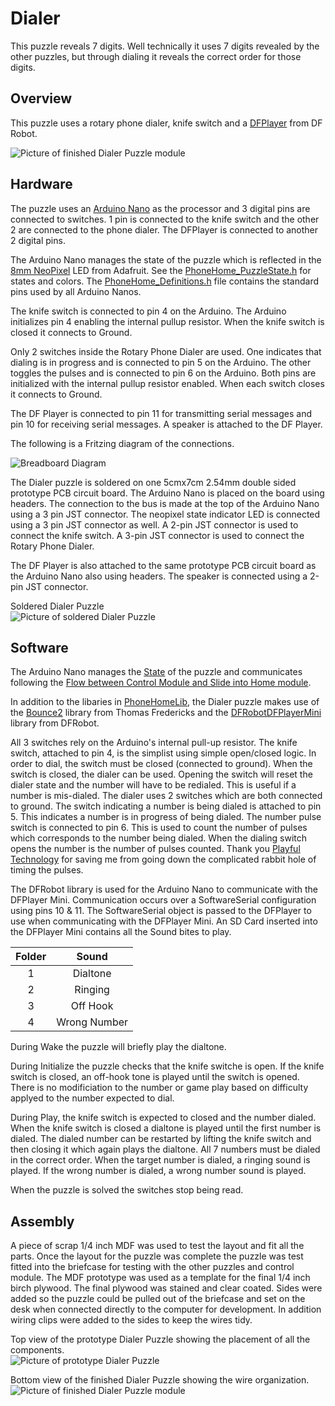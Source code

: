 # Dialer

This puzzle reveals 7 digits. Well technically it uses 7 digits revealed by the other puzzles, but through dialing it reveals the correct order for those digits.

## Overview

This puzzle uses a rotary phone dialer, knife switch and a [DFPlayer](https://wiki.dfrobot.com/DFPlayer_Mini_SKU_DFR0299) from DF Robot.

![Picture of finished Dialer Puzzle module](../images/Dialer_Finished_Top.jpg)


## Hardware

The puzzle uses an [Arduino Nano](https://store-usa.arduino.cc/products/arduino-nano) as the processor and 3 digital pins are connected to switches. 1 pin is connected to the knife switch and the other 2 are connected to the phone dialer. The DFPlayer is connected to another 2 digital pins.

The Arduino Nano manages the state of the puzzle which is reflected in the [8mm NeoPixel](https://www.adafruit.com/product/1734) LED from Adafruit. See the [PhoneHome_PuzzleState.h](../PhoneHomeLib/PhoneHome_PuzzleState.h) for states and colors. The [PhoneHome_Definitions.h](../PhoneHomeLib/PhoneHome_Definitions.h) file contains the standard pins used by all Arduino Nanos.

The knife switch is connected to pin 4 on the Arduino. The Arduino initializes pin 4 enabling the internal pullup resistor. When the knife switch is closed it connects to Ground.

Only 2 switches inside the Rotary Phone Dialer are used. One indicates that dialing is in progress and is connected to pin 5 on the Arduino. The other toggles the pulses and is connected to pin 6 on the Arduino. Both pins are initialized with the internal pullup resistor enabled. When each switch closes it connects to Ground.

The DF Player is connected to pin 11 for transmitting serial messages and pin 10 for receiving serial messages. A speaker is attached to the DF Player.

The following is a Fritzing diagram of the connections.

![Breadboard Diagram](../images/Dialer_Breadboard_Diagram.jpg)

The Dialer puzzle is soldered on one 5cmx7cm 2.54mm double sided prototype PCB circuit board. The Arduino Nano is placed on the board using headers. The connection to the bus is made at the top of the Arduino Nano using a 3 pin JST connector. The neopixel state indicator LED is connected using a 3 pin JST connector as well. A 2-pin JST connector is used to connect the knife switch. A 3-pin JST connector is used to connect the Rotary Phone Dialer.

The DF Player is also attached to the same prototype PCB circuit board as the Arduino Nano also using headers. The speaker is connected using a 2-pin JST connector.

Soldered Dialer Puzzle<br>
![Picture of soldered Dialer Puzzle](../images/Dialer_Soldered.jpg)


## Software

The Arduino Nano manages the [State](../PhoneHomeLib/README.md#state-diagram) of the puzzle and communicates following the [Flow between Control Module and Slide into Home module](../PhoneHomeLib/README.md#sequence-diagram).

In addition to the libaries in [PhoneHomeLib](../PhoneHomeLib), the Dialer puzzle makes use of the [Bounce2](https://github.com/thomasfredericks/Bounce2) library from Thomas Fredericks and the [DFRobotDFPlayerMini](https://github.com/DFRobot/DFRobotDFPlayerMini) library from DFRobot.

All 3 switches rely on the Arduino's internal pull-up resistor. The knife switch, attached to pin 4, is the simplist using simple open/closed logic. In order to dial, the switch must be closed (connected to ground). When the switch is closed, the dialer can be used. Opening the switch will reset the dialer state and the number will have to be redialed. This is useful if a number is mis-dialed.
The dialer uses 2 switches which are both connected to ground. The switch indicating a number is being dialed is attached to pin 5. This indicates a number is in progress of being dialed. The number pulse switch is connected to pin 6. This is used to count the number of pulses which corresponds to the number being dialed. When the dialing switch opens the number is the number of pulses counted. Thank you [Playful Technology](https://www.youtube.com/@PlayfulTechnology) for saving me from going down the complicated rabbit hole of timing the pulses.

The DFRobot library is used for the Arduino Nano to communicate with the DFPlayer Mini. Communication occurs over a SoftwareSerial configuration using pins 10 & 11. The SoftwareSerial object is passed to the DFPlayer to use when communicating with the DFPlayer Mini.
An SD Card inserted into the DFPlayer Mini contains all the Sound bites to play.

| Folder | Sound |
| :---: | :---: |
| 1 | Dialtone |
| 2 | Ringing |
| 3 | Off Hook |
| 4 | Wrong Number |

During Wake the puzzle will briefly play the dialtone.

During Initialize the puzzle checks that the knife switche is open. If the knife switch is closed, an off-hook tone is played until the switch is opened. There is no modificiation to the number or game play based on difficulty applyed to the number expected to dial.

During Play, the knife switch is expected to closed and the number dialed. When the knife switch is closed a dialtone is played until the first number is dialed. The dialed number can be restarted by lifting the knife switch and then closing it which again plays the dialtone. All 7 numbers must be dialed in the correct order.
When the target number is dialed, a ringing sound is played.
If the wrong number is dialed, a wrong number sound is played.

When the puzzle is solved the switches stop being read.


## Assembly

A piece of scrap 1/4 inch MDF was used to test the layout and fit all the parts. Once the layout for the puzzle was complete the puzzle was test fitted into the briefcase for testing with the other puzzles and control module. The MDF prototype was used as a template for the final 1/4 inch birch plywood. The final plywood was stained and clear coated.  Sides were added so the puzzle could be pulled out of the briefcase and set on the desk when connected directly to the computer for development. In addition wiring clips were added to the sides to keep the wires tidy.

Top view of the prototype Dialer Puzzle showing the placement of all the components.<br>
![Picture of prototype Dialer Puzzle](../images/Dialer_Prototype_Top.jpg)

Bottom view of the finished Dialer Puzzle showing the wire organization.<br>
![Picture of finished Dialer Puzzle module](../images/Dialer_Finished_Bottom.jpg)

